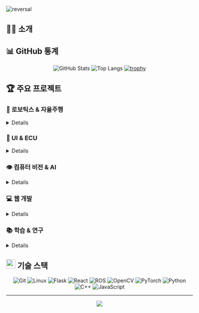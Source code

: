 ![reversal](https://capsule-render.vercel.app/api?type=rect&text=Developer&fontAlign=30&fontSize=30&desc=DongHyeon%20Yeo&descAlign=60&descAlignY=50&theme=radical)



## 🙋‍♂️ 소개

## 📊 GitHub 통계
<div align="center">
  
![GitHub Stats](https://github-readme-stats.vercel.app/api?username=yeodonghyeon1&show_icons=true&theme=radical)
![Top Langs](https://github-readme-stats.vercel.app/api/top-langs/?username=yeodonghyeon1&layout=compact&theme=radical)
[![trophy](https://github-profile-trophy.vercel.app/?username=yeodonghyeon1&theme=radical&row=1&column=6)](https://github.com/ryo-ma/github-profile-trophy)

</div>

## 🏆 주요 프로젝트

###  🤖 로보틱스 & 자율주행
<details>
  
  - [kupepper_ros](https://github.com/yeodonghyeon1/kupepper_ros) - Pepper 로봇 ROS 통합 시스템
    - SLAM 기반 자율 주행 및 네비게이션 구현 (gmapping, AMCL, DWA)
    - NAOqi 드라이버와 MoveIt! 통합으로 로봇 제어
    - 웹 인터페이스 기반 원격 제어 시스템
    - 다중 레이저 스캔 데이터 통합 및 깊이 이미지 변환

  - [ku2024](https://github.com/yeodonghyeon1/ku2024) - 자율운항 대회
    - ROS 기반 자율운항 구현
    - OpenCV 이미지 탐색
    
</details>

### 🚗 UI & ECU
<details>
  
- [ecu_blockbox](https://github.com/yeodonghyeon1/ecu_blockbox) - 자동차 ECU 블랙박스 프로젝트
  - CAN 통신 기반 차량 데이터 수집
  - 실시간 데이터 로깅 및 분석
  - ECU 상태 모니터링 시스템
    
</details>

### 👁️ 컴퓨터 비전 & AI
<details>
  
- [exp_project](https://github.com/yeodonghyeon1/exp_project) - 시각장애인용 식품 인식 앱
  - YOLOv8 기반 객체 탐지 시스템
  - CLOVA OCR로 유통기한 및 바코드 인식
  - Flask 기반 백엔드 서버 구현
  - Android 네이티브 앱 개발

- [USG_AI_Competition](https://github.com/yeodonghyeon1/USG_AI_Competition) - USG 제조혁신 AI 대회
  - VGG-NET 기반 수도 및 PCB 불량 검출
</details>

### 💻 웹 개발
<details>
  
- [web](https://github.com/yeodonghyeon1/web) - 웹 개발 프로젝트
  - Apache 웹 서버
  - JSP 프론트엔드
  - MySQl 데이터베이스
  - 과제 풀이 사이트
  
</details>

### 📚 학습 & 연구
<details>    
  
- [onmyown](https://github.com/yeodonghyeon1/onmyown) - 자기주도 학습
  - 알고리즘 문제 풀이
  - 새로운 기술 스택 학습
 
- Yolo와 OCR을 이용한 식품 유통기한 탐지 애플리케이션 논문 인공지능 학술 대회 [https://www.dbpia.co.kr/journal/articleDetail?nodeId=NODE11554711]
    
</details>

## <img src="https://media.giphy.com/media/jSKBmKkvo2dPQQtsR1/giphy.gif" width="25px"> 기술 스택

<div align="center">
  
![Git](https://img.shields.io/badge/Git-F05032?style=for-the-badge&logo=git&logoColor=white)
![Linux](https://img.shields.io/badge/Linux-FCC624?style=for-the-badge&logo=linux&logoColor=black)
![Flask](https://img.shields.io/badge/Flask-000000?style=for-the-badge&logo=flask&logoColor=white)
![React](https://img.shields.io/badge/React-61DAFB?style=for-the-badge&logo=react&logoColor=black)
![ROS](https://img.shields.io/badge/ROS-22314E?style=for-the-badge&logo=ros&logoColor=white)
![OpenCV](https://img.shields.io/badge/OpenCV-5C3EE8?style=for-the-badge&logo=opencv&logoColor=white)
![PyTorch](https://img.shields.io/badge/PyTorch-EE4C2C?style=for-the-badge&logo=pytorch&logoColor=white)
![Python](https://img.shields.io/badge/Python-3776AB?style=for-the-badge&logo=Python&logoColor=white)
![C++](https://img.shields.io/badge/C++-00599C?style=for-the-badge&logo=c%2B%2B&logoColor=white)
![JavaScript](https://img.shields.io/badge/JavaScript-F7DF1E?style=for-the-badge&logo=javascript&logoColor=black)


</div>

---
<div align="center">
  <img src="https://komarev.com/ghpvc/?username=yeodonghyeon1&color=blueviolet&style=for-the-badge">
</div>
